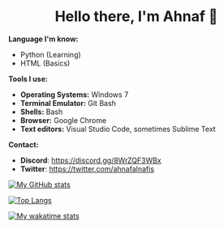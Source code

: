 <h1 align='center'>Hello there, I'm Ahnaf 👋</h1>

**Language I'm know:**

- Python (Learning)
- HTML (Basics)

**Tools I use:**

- **Operating Systems:** Windows 7
- **Terminal Emulator:** Git Bash
- **Shells:** Bash
- **Browser:** Google Chrome
- **Text editors:** Visual Studio Code, sometimes Sublime Text

**Contact:**

- **Discord**: https://discord.gg/8WrZQF3WBx
- **Twitter**: https://twitter.com/ahnafalnafis

[![My GitHub stats](https://github-readme-stats.vercel.app/api?username=ahnafalnafis&show_icons=true&count_private=true)](https://github.com/anuraghazra/github-readme-stats)

[![Top Langs](https://github-readme-stats.vercel.app/api/top-langs/?username=ahnafalnafis&layout=compact)](https://github.com/anuraghazra/github-readme-stats)

[![My wakatime stats](https://github-readme-stats.vercel.app/api/wakatime?username=ahnafalnafis)](https://github.com/anuraghazra/github-readme-stats)
